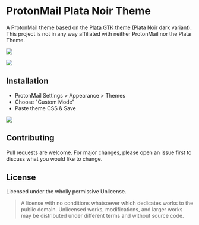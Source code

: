 # ProtonMail Plata Noir Theme

A ProtonMail theme based on the [Plata GTK theme](https://gitlab.com/tista500/plata-theme) (Plata Noir dark variant).  This project is not in any way affiliated with neither ProtonMail nor the Plata Theme.

![](https://i.imgur.com/9YBnSYd.png)

![](https://i.imgur.com/IfcBaYU.png)

## Installation

* ProtonMail Settings > Appearance > Themes
* Choose "Custom Mode"
* Paste theme CSS & Save

![](https://i.imgur.com/Zsoy0xp.png)

## Contributing
Pull requests are welcome. For major changes, please open an issue first to discuss what you would like to change.

## License
Licensed under the wholly permissive Unlicense.
> A license with no conditions whatsoever which dedicates works to the public domain. Unlicensed works, modifications, and larger works may be distributed under different terms and without source code.
